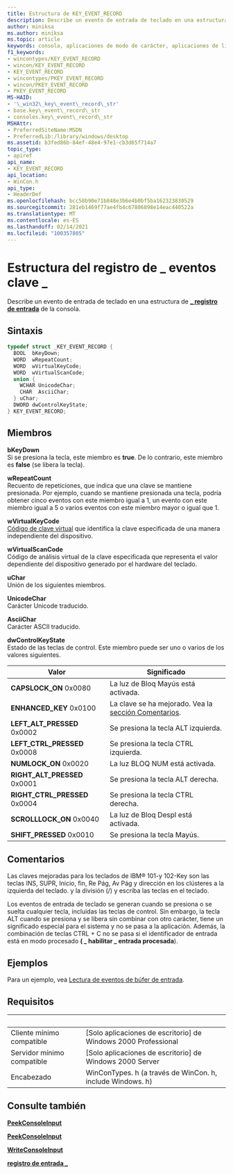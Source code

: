 ```yaml
---
title: Estructura de KEY_EVENT_RECORD
description: Describe un evento de entrada de teclado en una estructura de registro de entrada de la consola \_ .
author: miniksa
ms.author: miniksa
ms.topic: article
keywords: consola, aplicaciones de modo de carácter, aplicaciones de línea de comandos, aplicaciones de terminal, API de consola
f1_keywords:
- wincontypes/KEY_EVENT_RECORD
- wincon/KEY_EVENT_RECORD
- KEY_EVENT_RECORD
- wincontypes/PKEY_EVENT_RECORD
- wincon/PKEY_EVENT_RECORD
- PKEY_EVENT_RECORD
MS-HAID:
- '\_win32\_key\_event\_record\_str'
- base.key\_event\_record\_str
- consoles.key\_event\_record\_str
MSHAttr:
- PreferredSiteName:MSDN
- PreferredLib:/library/windows/desktop
ms.assetid: b3fed86b-84ef-48e4-97e1-cb3d65f714a7
topic_type:
- apiref
api_name:
- KEY_EVENT_RECORD
api_location:
- WinCon.h
api_type:
- HeaderDef
ms.openlocfilehash: bcc58b90e71b848e3b6e4b0bf5ba162323830529
ms.sourcegitcommit: 281eb1469f77ae4fb4c67806898e14eac440522a
ms.translationtype: MT
ms.contentlocale: es-ES
ms.lasthandoff: 02/14/2021
ms.locfileid: "100357805"
---
```

# <a name="key_event_record-structure"></a>Estructura del registro de \_ eventos clave \_

Describe un evento de entrada de teclado en una estructura de [**\_ registro de entrada**](input-record-str.md) de la consola.

## <a name="syntax"></a>Sintaxis

```C
typedef struct _KEY_EVENT_RECORD {
  BOOL  bKeyDown;
  WORD  wRepeatCount;
  WORD  wVirtualKeyCode;
  WORD  wVirtualScanCode;
  union {
    WCHAR UnicodeChar;
    CHAR  AsciiChar;
  } uChar;
  DWORD dwControlKeyState;
} KEY_EVENT_RECORD;
```

## <a name="members"></a>Miembros

**bKeyDown**  
Si se presiona la tecla, este miembro es **true**. De lo contrario, este miembro es **false** (se libera la tecla).

**wRepeatCount**  
Recuento de repeticiones, que indica que una clave se mantiene presionada. Por ejemplo, cuando se mantiene presionada una tecla, podría obtener cinco eventos con este miembro igual a 1, un evento con este miembro igual a 5 o varios eventos con este miembro mayor o igual que 1.

**wVirtualKeyCode**  
[Código de clave virtual](/windows/win32/inputdev/virtual-key-codes) que identifica la clave especificada de una manera independiente del dispositivo.

**wVirtualScanCode**  
Código de análisis virtual de la clave especificada que representa el valor dependiente del dispositivo generado por el hardware del teclado.

**uChar**  
Unión de los siguientes miembros.

**UnicodeChar**  
Carácter Unicode traducido.

**AsciiChar**  
Carácter ASCII traducido.

**dwControlKeyState**  
Estado de las teclas de control. Este miembro puede ser uno o varios de los valores siguientes.

| Valor | Significado |
|-|-|
| **CAPSLOCK_ON** 0x0080 | La luz de Bloq Mayús está activada. |
| **ENHANCED_KEY** 0x0100 | La clave se ha mejorado. Vea la [sección Comentarios](key-event-record-str.md#remarks). |
| **LEFT_ALT_PRESSED** 0x0002 | Se presiona la tecla ALT izquierda. |
| **LEFT_CTRL_PRESSED** 0x0008 | Se presiona la tecla CTRL izquierda. |
| **NUMLOCK_ON** 0x0020 | La luz BLOQ NUM está activada. |
| **RIGHT_ALT_PRESSED** 0x0001 | Se presiona la tecla ALT derecha. |
| **RIGHT_CTRL_PRESSED** 0x0004 | Se presiona la tecla CTRL derecha. |
| **SCROLLLOCK_ON** 0x0040 | La luz de Bloq Despl está activada. |
| **SHIFT_PRESSED** 0x0010 | Se presiona la tecla Mayús. |

## <a name="remarks"></a>Comentarios

Las claves mejoradas para los teclados de IBM® 101-y 102-Key son las teclas INS, SUPR, Inicio, fin, Re Pág, Av Pág y dirección en los clústeres a la izquierda del teclado. y la división (/) y escriba las teclas en el teclado.

Los eventos de entrada de teclado se generan cuando se presiona o se suelta cualquier tecla, incluidas las teclas de control. Sin embargo, la tecla ALT cuando se presiona y se libera sin combinar con otro carácter, tiene un significado especial para el sistema y no se pasa a la aplicación. Además, la combinación de teclas CTRL + C no se pasa si el identificador de entrada está en modo procesado **( \_ habilitar \_ entrada procesada**).

## <a name="examples"></a>Ejemplos

Para un ejemplo, vea [Lectura de eventos de búfer de entrada](reading-input-buffer-events.md).

## <a name="requirements"></a>Requisitos

| &nbsp; | &nbsp; |
|-|-|
| Cliente mínimo compatible | \[Solo aplicaciones de escritorio\] de Windows 2000 Professional |
| Servidor mínimo compatible | \[Solo aplicaciones de escritorio\] de Windows 2000 Server |
| Encabezado | WinConTypes. h (a través de WinCon. h, include Windows. h) |

## <a name="see-also"></a>Consulte también

[**PeekConsoleInput**](peekconsoleinput.md)

[**PeekConsoleInput**](readconsoleinput.md)

[**WriteConsoleInput**](writeconsoleinput.md)

[**registro de entrada \_**](input-record-str.md)